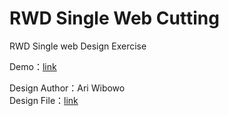 # RWD Single Web Cutting
RWD Single web Design Exercise

Demo：<a href="http://jackylu.byethost7.com/lu/website/rwd-1/index.html" target="_blank">link</a>

Design Author：Ari Wibowo<br/>
Design File：<a href="https://www.behance.net/gallery/32368903/Free-PSD-One-Page-Web-Design" target="_blank">link</a>
